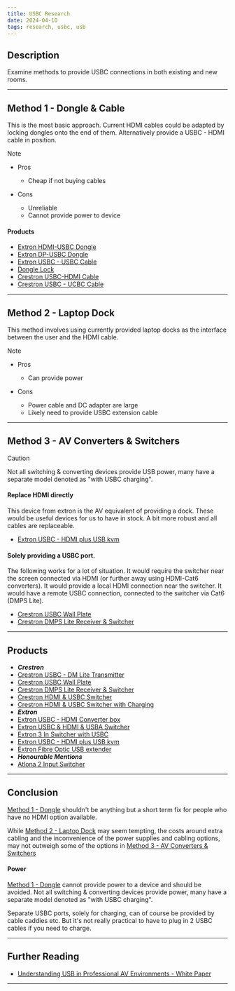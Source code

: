 ```yaml
---
title: USBC Research
date: 2024-04-10
tags: research, usbc, usb
---
```

## Description

Examine methods to provide USBC connections in both existing and new rooms.

---

## Method 1 - Dongle & Cable

This is the most basic approach. Current HDMI cables could be adapted by locking dongles onto the end of them. Alternatively provide a USBC - HDMI cable in position. 

> [!NOTE]
> - Pros
>   - Cheap if not buying cables
> 
> - Cons
>   - Unreliable
>   - Cannot provide power to device

#### Products
- [Extron HDMI-USBC Dongle]
- [Extron DP-USBC Dongle]
- [Extron USBC - USBC Cable]
- [Dongle Lock]
- [Crestron USBC-HDMI Cable]
- [Crestron USBC - UCBC Cable]

---

## Method 2 - Laptop Dock
This method involves using currently provided laptop docks as the interface between the user and the HDMI cable.


> [!NOTE]
> - Pros
>   - Can provide power
> 
> - Cons
>   - Power cable and DC adapter are large
>   - Likely need to provide USBC extension cable

---

## Method 3 - AV Converters & Switchers
> [!CAUTION]
> Not all switching & converting devices provide USB power, many have a separate model denoted as "with USBC charging".

#### Replace HDMI directly
This device from extron is the AV equivalent of providing a dock. These would be useful devices for us to have in stock. A bit more robust and all cables are replaceable.
- [Extron USBC - HDMI plus USB kvm]

#### Solely providing a USBC port. 
The following works for a lot of situation. It would require the switcher near the screen connected via HDMI (or further away using HDMI-Cat6 converters). It would provide a local HDMI connection near the switcher. It would have a remote USBC connection, connected to the switcher via Cat6 (DMPS Lite).
- [Crestron USBC Wall Plate]
- [Crestron DMPS Lite Receiver & Switcher]

---

## Products
- ___Crestron___
- [Crestron USBC - DM Lite Transmitter]
- [Crestron USBC Wall Plate]
- [Crestron DMPS Lite Receiver & Switcher]
- [Crestron HDMI & USBC Switcher]
- [Crestron HDMI & USBC Switcher with Charging]
- ___Extron___
- [Extron USBC - HDMI Converter box]
- [Extron USBC & HDMI & USBA Switcher] 
- [Extron 3 In Switcher with USBC]
- [Extron USBC - HDMI plus USB kvm]
- [Extron Fibre Optic USB extender]
- ___Honourable Mentions___
- [Atlona 2 Input Switcher]

---

## Conclusion
[Method 1 - Dongle](#Method%201%20-%20Dongle) shouldn't be anything but a short term fix for people who have no HDMI option available.

While [Method 2 - Laptop Dock](#Method%202%20-%20Laptop%20Dock) may seem tempting, the costs around extra cabling and the inconvenience of the power supplies and cabling options, may not outweigh some of the options in [Method 3 - AV Converters & Switchers](#Method%203%20-%20AV%20Converters%20&%20Switchers)

#### Power
[Method 1 - Dongle](#Method%201%20-%20Dongle) cannot provide power to a device and should be avoided. Not all switching & converting devices provide power, many have a separate model denoted as "with USBC charging".

Separate USBC ports, solely for charging, can of course be provided by cable caddies etc. But it's not really practical to have to plug in 2 USBC cables if you need to charge.

---

## Further Reading
- [Understanding USB in Professional AV Environments - White Paper]

---

[Crestron USBC-HDMI Cable]: https://www.crestron.com/Products/Interconnects,-Interfaces-Infrastructure/Interconnects/Video-Interface-Cables/CBL-4K-USBC-HD-6
[Crestron USBC - UCBC Cable]: https://www.crestron.com/Products/Interconnects,-Interfaces-Infrastructure/Interconnects/USB-Cables/CBL-USB3G1-C-C-9
[Crestron USBC - DM Lite Transmitter]: https://www.crestron.com/Products/Video/HDMI-Solutions/HDMI-Extenders/HD-TXU-4KZ-111-E
[Crestron HDMI & USBC Switcher]: https://www.crestron.com/Products/Video/HDMI-Solutions/HDMI-Extenders/HD-TXU-4KZ-211
[Crestron HDMI & USBC Switcher with Charging]:https://www.crestron.com/Products/Video/HDMI-Solutions/HDMI-Extenders/HD-TXU-4KZ-211-CHGR
[Crestron USBC Wall Plate]: https://www.crestron.com/Products/Video/HDMI-Solutions/HDMI-Extenders/HD-TX-4KZ-111-1G-W
[Crestron DMPS Lite Receiver & Switcher]: https://www.crestron.com/Products/Video/HDMI-Solutions/HDMI-Extenders/HD-RX-4K-210-C-E-POE
[Extron USBC - USBC Cable]: https://www.extron.com/product/usbcpro8kseries
[Extron USBC - HDMI Converter box]: https://www.extron.com/product/usbchd101
[Extron USBC & HDMI & USBA Switcher]: https://www.extron.com/product/ucs303
[Extron 3 In Switcher with USBC]: https://www.extron.com/product/dtp3t203?subtype=855
[Extron USBC - HDMI plus USB kvm]: https://www.extron.com/product/ucs601
[Extron Fibre Optic USB extender]: https://www.extron.com/product/ucs900?subtype=855
[Atlona 2 Input Switcher]: https://atlona.com/product/at-ome-mh21/
[Understanding USB in Professional AV Environments - White Paper]: https://media.extron.com/protected/download/files/whitepaper/usb_white_paper.pdf?9naaDYuCDeWyuA1SjUYLFdX2xPIG_4CmcaMO_-9WTR7cGpTPmgRFr2DTpasd7C9Y11wnd6iyOU8_g_Le2jn0Bmp7qr3WzSD3nQJ9VK5gefZ02dacS8wOVw2-JYocRdlY2Ffag3ADOBBCY4uGDPdwmlZDywWHBA
[Extron HDMI-USBC Dongle]: https://www.extron.com/product/usbchd?subtype=369
[Extron DP-USBC Dongle]: https://www.extron.com/product/usbcdp?subtype=369
[Dongle Lock]: https://ie.rs-online.com/web/p/laptop-locks/2228283